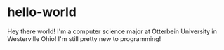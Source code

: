 # hello-world
Hey there world!
I'm a computer science major at Otterbein University in Westerville Ohio!
I'm still pretty new to programming!
